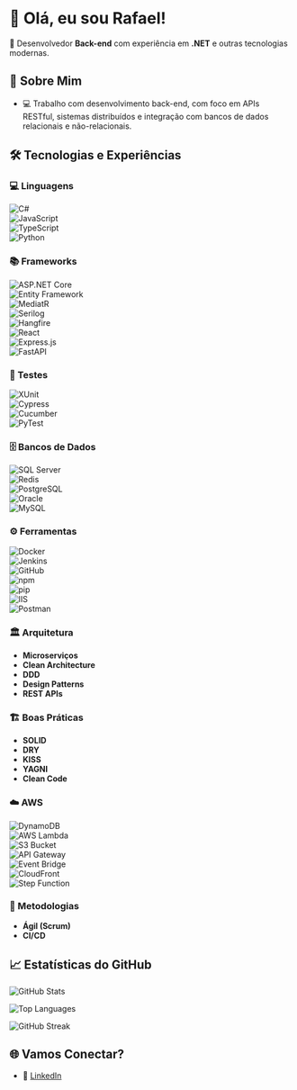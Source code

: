 # 👋 Olá, eu sou Rafael!

🎯 Desenvolvedor **Back-end** com experiência em **.NET** e outras tecnologias modernas.

## 🚀 Sobre Mim

- 💻 Trabalho com desenvolvimento back-end, com foco em APIs RESTful, sistemas distribuídos e integração com bancos de dados relacionais e não-relacionais.

## 🛠️ Tecnologias e Experiências  

### 💻 Linguagens  
![C#](https://img.shields.io/badge/C%23-239120?style=for-the-badge&logo=c-sharp&logoColor=white)  
![JavaScript](https://img.shields.io/badge/JavaScript-F7DF1E?style=for-the-badge&logo=javascript&logoColor=black)  
![TypeScript](https://img.shields.io/badge/TypeScript-007ACC?style=for-the-badge&logo=typescript&logoColor=white)  
![Python](https://img.shields.io/badge/Python-3776AB?style=for-the-badge&logo=python&logoColor=white)  

### 📚 Frameworks  
![ASP.NET Core](https://img.shields.io/badge/ASP.NET_Core-512BD4?style=for-the-badge&logo=dotnet&logoColor=white)  
![Entity Framework](https://img.shields.io/badge/EF_Core-512BD4?style=for-the-badge&logo=dotnet&logoColor=white)  
![MediatR](https://img.shields.io/badge/MediatR-512BD4?style=for-the-badge&logo=dotnet&logoColor=white)  
![Serilog](https://img.shields.io/badge/Serilog-1E90FF?style=for-the-badge&logo=serilog&logoColor=white)  
![Hangfire](https://img.shields.io/badge/Hangfire-DC382D?style=for-the-badge&logo=dotnet&logoColor=white)  
![React](https://img.shields.io/badge/React-61DAFB?style=for-the-badge&logo=react&logoColor=black)  
![Express.js](https://img.shields.io/badge/Express.js-000000?style=for-the-badge&logo=express&logoColor=white)  
![FastAPI](https://img.shields.io/badge/FastAPI-009688?style=for-the-badge&logo=fastapi&logoColor=white)  

### 🧪 Testes  
![XUnit](https://img.shields.io/badge/XUnit-512BD4?style=for-the-badge&logo=dotnet&logoColor=white)  
![Cypress](https://img.shields.io/badge/Cypress-17202C?style=for-the-badge&logo=cypress&logoColor=white)  
![Cucumber](https://img.shields.io/badge/Cucumber-23D96C?style=for-the-badge&logo=cucumber&logoColor=white)  
![PyTest](https://img.shields.io/badge/PyTest-3776AB?style=for-the-badge&logo=python&logoColor=white)  

### 🗄️ Bancos de Dados  
![SQL Server](https://img.shields.io/badge/SQL_Server-CC2927?style=for-the-badge&logo=microsoft-sql-server&logoColor=white)  
![Redis](https://img.shields.io/badge/Redis-DC382D?style=for-the-badge&logo=redis&logoColor=white)  
![PostgreSQL](https://img.shields.io/badge/PostgreSQL-336791?style=for-the-badge&logo=postgresql&logoColor=white)  
![Oracle](https://img.shields.io/badge/Oracle-F80000?style=for-the-badge&logo=oracle&logoColor=white)  
![MySQL](https://img.shields.io/badge/MySQL-4479A1?style=for-the-badge&logo=mysql&logoColor=white)  

### ⚙️ Ferramentas  
![Docker](https://img.shields.io/badge/Docker-2496ED?style=for-the-badge&logo=docker&logoColor=white)  
![Jenkins](https://img.shields.io/badge/Jenkins-D24939?style=for-the-badge&logo=jenkins&logoColor=white)  
![GitHub](https://img.shields.io/badge/GitHub-181717?style=for-the-badge&logo=github&logoColor=white)  
![npm](https://img.shields.io/badge/npm-CB3837?style=for-the-badge&logo=npm&logoColor=white)  
![pip](https://img.shields.io/badge/pip-3776AB?style=for-the-badge&logo=python&logoColor=white)  
![IIS](https://img.shields.io/badge/IIS-0078D4?style=for-the-badge&logo=microsoft&logoColor=white)  
![Postman](https://img.shields.io/badge/Postman-FF6C37?style=for-the-badge&logo=postman&logoColor=white)  

### 🏛️ Arquitetura  
- **Microserviços**  
- **Clean Architecture**  
- **DDD**  
- **Design Patterns**  
- **REST APIs**  

### 🏗️ Boas Práticas  
- **SOLID**  
- **DRY**  
- **KISS**  
- **YAGNI**  
- **Clean Code**  

### ☁️ AWS  
![DynamoDB](https://img.shields.io/badge/DynamoDB-4053D6?style=for-the-badge&logo=amazon-dynamodb&logoColor=white)  
![AWS Lambda](https://img.shields.io/badge/AWS_Lambda-FF9900?style=for-the-badge&logo=aws-lambda&logoColor=white)  
![S3 Bucket](https://img.shields.io/badge/AWS_S3-569A31?style=for-the-badge&logo=amazon-s3&logoColor=white)  
![API Gateway](https://img.shields.io/badge/API_Gateway-FF4F8B?style=for-the-badge&logo=amazon-api-gateway&logoColor=white)  
![Event Bridge](https://img.shields.io/badge/Event_Bridge-FF9900?style=for-the-badge&logo=amazon-eventbridge&logoColor=white)  
![CloudFront](https://img.shields.io/badge/CloudFront-3693F3?style=for-the-badge&logo=amazon-cloudfront&logoColor=white)  
![Step Function](https://img.shields.io/badge/Step_Function-FF9900?style=for-the-badge&logo=amazon-aws&logoColor=white)  

### 🚀 Metodologias  
- **Ágil (Scrum)**  
- **CI/CD**  

## 📈 Estatísticas do GitHub

![GitHub Stats](https://github-readme-stats.vercel.app/api?username=ralfsniper0102&show_icons=true&theme=radical)

![Top Languages](https://github-readme-stats.vercel.app/api/top-langs/?username=ralfsniper0102&layout=compact&theme=radical)

![GitHub Streak](https://streak-stats.vercel.app/?user=ralfsniper0102&theme=dark&hide_border=true)



## 🌐 Vamos Conectar?

- 💼 [LinkedIn](https://www.linkedin.com/in/rafael-araujo-silva-7773481b2)
